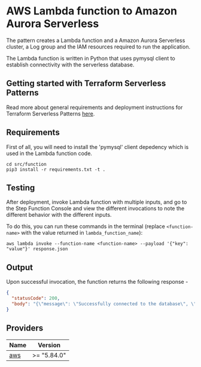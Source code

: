 # AWS Lambda function to Amazon Aurora Serverless

The pattern creates a Lambda function and a Amazon Aurora Serverless cluster, a Log group and the IAM resources required to run the application.

The Lambda function is written in Python that uses pymysql client to establish connectivity with the serverless database.

## Getting started with Terraform Serverless Patterns

Read more about general requirements and deployment instructions for Terraform Serverless Patterns [here](https://github.com/aws-samples/serverless-patterns/blob/main/terraform-fixtures/docs/README.md).

## Requirements

First of all, you will need to install the 'pymysql' client depedency which is used in the Lambda function code.
```shell
cd src/function
pip3 install -r requirements.txt -t .
```

## Testing

After deployment, invoke Lambda function with multiple inputs, and go to the Step Function Console and view the different invocations to note the different behavior with the different inputs.

To do this, you can run these commands in the terminal (replace `<function-name>` with the value returned in `lambda_function_name`):

```shell
aws lambda invoke --function-name <function-name> --payload '{"key": "value"}' response.json
```
## Output

Upon successful invocation, the function returns the following response -

```json
{
  "statusCode": 200,
  "body": "{\"message\": \"Successfully connected to the database\", \"database\": \"mydb\", \"host\": \"aurora-serverless-cluster.cluster-cna4c0mg426r.us-east-1.rds.amazonaws.com\"}"
}
```

## Providers

| Name | Version |
|------|---------|
| <a name="provider_aws"></a> [aws](#provider\_aws) | >= "5.84.0" |